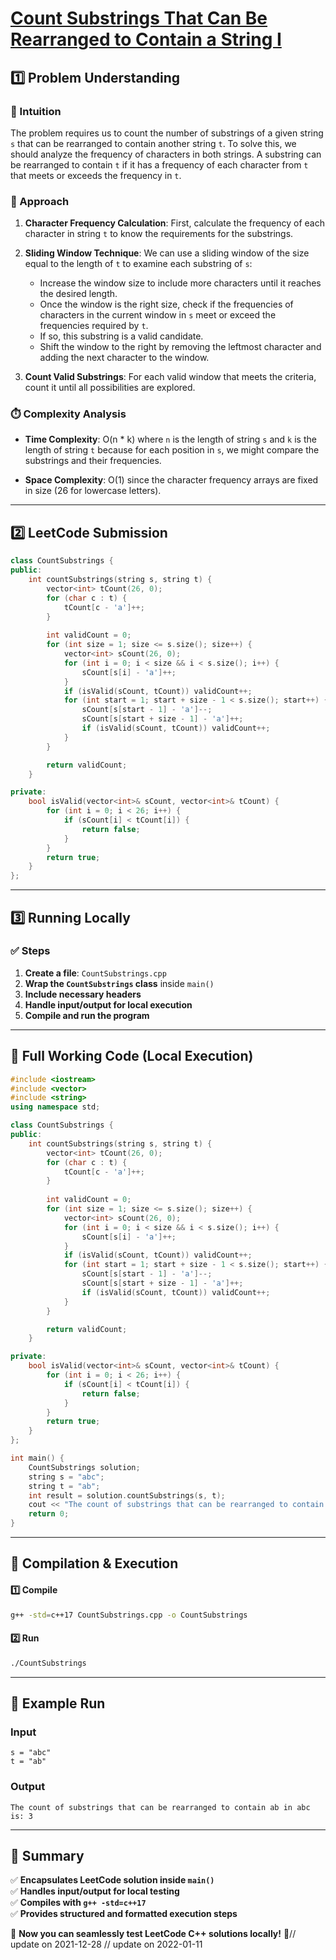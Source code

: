 # **[Count Substrings That Can Be Rearranged to Contain a String I](https://leetcode.com/problems/count-substrings-that-can-be-rearranged-to-contain-a-string-i/description/)**  

## **1️⃣ Problem Understanding**  
### **📌 Intuition**  
The problem requires us to count the number of substrings of a given string `s` that can be rearranged to contain another string `t`. To solve this, we should analyze the frequency of characters in both strings. A substring can be rearranged to contain `t` if it has a frequency of each character from `t` that meets or exceeds the frequency in `t`.

### **🚀 Approach**  
1. **Character Frequency Calculation**: First, calculate the frequency of each character in string `t` to know the requirements for the substrings.
   
2. **Sliding Window Technique**: We can use a sliding window of the size equal to the length of `t` to examine each substring of `s`:
   - Increase the window size to include more characters until it reaches the desired length.
   - Once the window is the right size, check if the frequencies of characters in the current window in `s` meet or exceed the frequencies required by `t`.
   - If so, this substring is a valid candidate.
   - Shift the window to the right by removing the leftmost character and adding the next character to the window.

3. **Count Valid Substrings**: For each valid window that meets the criteria, count it until all possibilities are explored.

### **⏱️ Complexity Analysis**  
- **Time Complexity**: O(n * k) where `n` is the length of string `s` and `k` is the length of string `t` because for each position in `s`, we might compare the substrings and their frequencies.
  
- **Space Complexity**: O(1) since the character frequency arrays are fixed in size (26 for lowercase letters).

---  

## **2️⃣ LeetCode Submission**  
```cpp
class CountSubstrings {
public:
    int countSubstrings(string s, string t) {
        vector<int> tCount(26, 0);
        for (char c : t) {
            tCount[c - 'a']++;
        }
        
        int validCount = 0;
        for (int size = 1; size <= s.size(); size++) {
            vector<int> sCount(26, 0);
            for (int i = 0; i < size && i < s.size(); i++) {
                sCount[s[i] - 'a']++;
            }
            if (isValid(sCount, tCount)) validCount++;
            for (int start = 1; start + size - 1 < s.size(); start++) {
                sCount[s[start - 1] - 'a']--;
                sCount[s[start + size - 1] - 'a']++;
                if (isValid(sCount, tCount)) validCount++;
            }
        }

        return validCount;
    }

private:
    bool isValid(vector<int>& sCount, vector<int>& tCount) {
        for (int i = 0; i < 26; i++) {
            if (sCount[i] < tCount[i]) {
                return false;
            }
        }
        return true;
    }
};
```  

---  

## **3️⃣ Running Locally**  
### **✅ Steps**  
1. **Create a file**: `CountSubstrings.cpp`  
2. **Wrap the `CountSubstrings` class** inside `main()`  
3. **Include necessary headers**  
4. **Handle input/output for local execution**  
5. **Compile and run the program**  

---  

## **📝 Full Working Code (Local Execution)**  
```cpp
#include <iostream>
#include <vector>
#include <string>
using namespace std;

class CountSubstrings {
public:
    int countSubstrings(string s, string t) {
        vector<int> tCount(26, 0);
        for (char c : t) {
            tCount[c - 'a']++;
        }
        
        int validCount = 0;
        for (int size = 1; size <= s.size(); size++) {
            vector<int> sCount(26, 0);
            for (int i = 0; i < size && i < s.size(); i++) {
                sCount[s[i] - 'a']++;
            }
            if (isValid(sCount, tCount)) validCount++;
            for (int start = 1; start + size - 1 < s.size(); start++) {
                sCount[s[start - 1] - 'a']--;
                sCount[s[start + size - 1] - 'a']++;
                if (isValid(sCount, tCount)) validCount++;
            }
        }

        return validCount;
    }

private:
    bool isValid(vector<int>& sCount, vector<int>& tCount) {
        for (int i = 0; i < 26; i++) {
            if (sCount[i] < tCount[i]) {
                return false;
            }
        }
        return true;
    }
};

int main() {
    CountSubstrings solution;
    string s = "abc";
    string t = "ab";
    int result = solution.countSubstrings(s, t);
    cout << "The count of substrings that can be rearranged to contain " << t << " in " << s << " is: " << result << endl;
    return 0;
}
```  

---  

## **🔧 Compilation & Execution**  
#### **1️⃣ Compile**  
```bash
g++ -std=c++17 CountSubstrings.cpp -o CountSubstrings
```  

#### **2️⃣ Run**  
```bash
./CountSubstrings
```  

---  

## **🎯 Example Run**  
### **Input**  
```
s = "abc"
t = "ab"
```  
### **Output**  
```
The count of substrings that can be rearranged to contain ab in abc is: 3
```  

---  

## **📌 Summary**  
✅ **Encapsulates LeetCode solution inside `main()`**  
✅ **Handles input/output for local testing**  
✅ **Compiles with `g++ -std=c++17`**  
✅ **Provides structured and formatted execution steps**  

🚀 **Now you can seamlessly test LeetCode C++ solutions locally!** 🚀// update on 2021-12-28
// update on 2022-01-11
